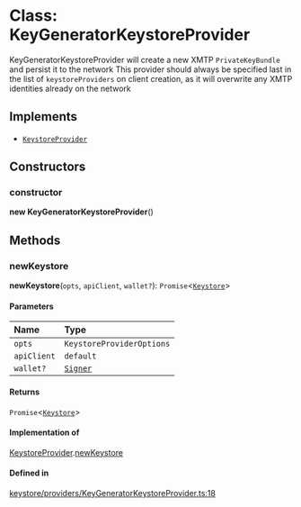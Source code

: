 <!---->
# Class: KeyGeneratorKeystoreProvider

KeyGeneratorKeystoreProvider will create a new XMTP `PrivateKeyBundle` and persist it to the network
This provider should always be specified last in the list of `keystoreProviders` on client creation,
as it will overwrite any XMTP identities already on the network

## Implements

- [`KeystoreProvider`](../interfaces/KeystoreProvider.md)

## Constructors

### constructor

**new KeyGeneratorKeystoreProvider**()

## Methods

### newKeystore

**newKeystore**(`opts`, `apiClient`, `wallet?`): `Promise`<[`Keystore`](../interfaces/Keystore.md)\>

#### Parameters

| Name | Type |
| :------ | :------ |
| `opts` | `KeystoreProviderOptions` |
| `apiClient` | `default` |
| `wallet?` | [`Signer`](../interfaces/Signer.md) |

#### Returns

`Promise`<[`Keystore`](../interfaces/Keystore.md)\>

#### Implementation of

[KeystoreProvider](../interfaces/KeystoreProvider.md).[newKeystore](../interfaces/KeystoreProvider.md#newkeystore)

#### Defined in

[keystore/providers/KeyGeneratorKeystoreProvider.ts:18](https://github.com/xmtp/xmtp-js/blob/36ff630/src/keystore/providers/KeyGeneratorKeystoreProvider.ts#L18)
